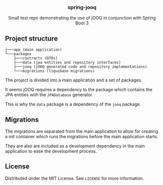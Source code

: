<h3 align="center">spring-jooq</h3>
<p align="center">Small test repo demonstrating the use of jOOQ in conjunction with Spring Boot 3</p>

## Project structure

```
├───app (main application)
└───packages
    ├───contracts (DTOs)
    ├───data (jpa entities and repository interfaces)
    ├───jooq (jOOQ generated code and repository implementations)
    └───migrations (liquibase migrations)
```

The project is divided into a main application and a set of packages. 

It seems jOOQ requires a dependency to the package which contains the JPA entities with the `JPADatabase` generator. 

This is why the `data` package is a dependency of the `jooq` package.

## Migrations

The migrations are separated from the main application to allow for creating a init container which runs the migrations before the main application starts.

They are also are included as a development dependency in the main application to ease the development process. 

## License 

Distributed under the MIT License. See `LICENSE` for more information.

